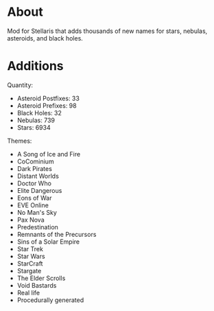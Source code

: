 # About

Mod for Stellaris that adds thousands of new names for stars, nebulas, asteroids, and black holes.

# Additions

Quantity:
 - Asteroid Postfixes: 33
 - Asteroid Prefixes: 98
 - Black Holes: 32
 - Nebulas: 739
 - Stars: 6934

Themes:
 - A Song of Ice and Fire
 - CoCominium
 - Dark Pirates
 - Distant Worlds
 - Doctor Who
 - Elite Dangerous
 - Eons of War
 - EVE Online
 - No Man's Sky
 - Pax Nova
 - Predestination
 - Remnants of the Precursors
 - Sins of a Solar Empire
 - Star Trek
 - Star Wars
 - StarCraft
 - Stargate
 - The Elder Scrolls
 - Void Bastards
 - Real life
 - Procedurally generated
